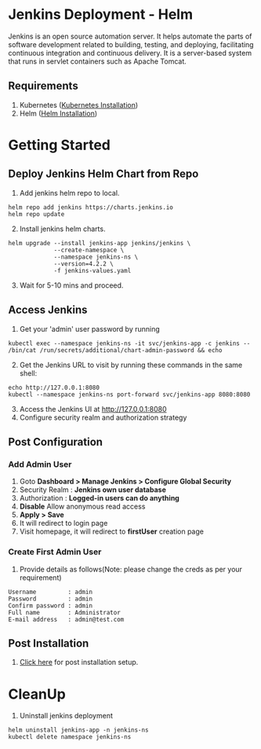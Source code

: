 # Jenkins Deployment - Helm
Jenkins is an open source automation server. It helps automate the parts of software development related to building, testing, and deploying, facilitating continuous integration and continuous delivery. It is a server-based system that runs in servlet containers such as Apache Tomcat.

## Requirements 
1. Kubernetes ([Kubernetes Installation](https://github.com/vinaykagithapu/dockerDepolyments/tree/main/k8s-cluster-kind))
2. Helm ([Helm Installation](../../helm/README.md#install-helm))

# Getting Started
## Deploy Jenkins Helm Chart from Repo
1. Add jenkins helm repo to local.
```shell
helm repo add jenkins https://charts.jenkins.io
helm repo update
```
2. Install jenkins helm charts.
```shell 
helm upgrade --install jenkins-app jenkins/jenkins \
             --create-namespace \
             --namespace jenkins-ns \
             --version=4.2.2 \
             -f jenkins-values.yaml
```
3. Wait for 5-10 mins and proceed.

## Access Jenkins
1. Get your 'admin' user password by running
```shell
kubectl exec --namespace jenkins-ns -it svc/jenkins-app -c jenkins -- /bin/cat /run/secrets/additional/chart-admin-password && echo
```
2. Get the Jenkins URL to visit by running these commands in the same shell:
```shell
echo http://127.0.0.1:8080
kubectl --namespace jenkins-ns port-forward svc/jenkins-app 8080:8080
```
3. Access the Jenkins UI at http://127.0.0.1:8080
4. Configure security realm and authorization strategy

## Post Configuration
### Add Admin User 
1. Goto **Dashboard > Manage Jenkins > Configure Global Security**
2. Security Realm : **Jenkins own user database**
3. Authorization  : **Logged-in users can do anything**
4. **Disable** Allow anonymous read access
5. **Apply > Save**
6. It will redirect to login page
7. Visit homepage, it will redirect to **firstUser** creation page

### Create First Admin User
1. Provide details as follows(Note: please change the creds as per your requirement)
```console
Username         : admin
Password         : admin
Confirm password : admin
Full name        : Administrator
E-mail address   : admin@test.com
```

## Post Installation
1. [Click here](https://github.com/vinaykagithapu/jenkins/blob/main/README.md#post-installation) for post installation setup.

# CleanUp
1. Uninstall jenkins deployment
```shell
helm uninstall jenkins-app -n jenkins-ns
kubectl delete namespace jenkins-ns
```